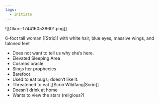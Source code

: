 ```yaml
---
tags:
  - initiate
---
```


![[Okori-1744160538601.png]]

6-foot tall woman [[Strix]] with white hair, blue eyes, massive wings, and taloned feet
* Does not want to tell us why she‘s here.
* Elevated Sleeping Area
* Cosmos oracle
* Sings her prophecies
* Barefoot
* Used to eat bugs; doesn‘t like it.
* Threatened to eat [[Scrin Wildfang|Scrin]] 
* Doesn‘t drink at home
* Wants to view the stars (religious?)

